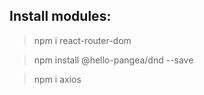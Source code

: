 
## Install modules:

> npm i react-router-dom

> npm install @hello-pangea/dnd --save

> npm i axios
